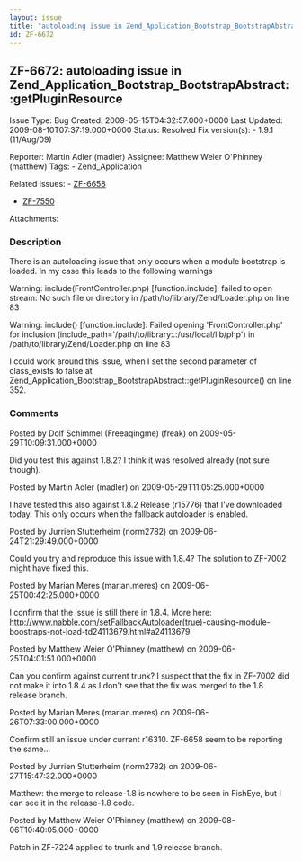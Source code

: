 ```yaml
---
layout: issue
title: "autoloading issue in Zend_Application_Bootstrap_BootstrapAbstract::getPluginResource"
id: ZF-6672
---
```


ZF-6672: autoloading issue in Zend\_Application\_Bootstrap\_BootstrapAbstract::getPluginResource
------------------------------------------------------------------------------------------------

 Issue Type: Bug Created: 2009-05-15T04:32:57.000+0000 Last Updated: 2009-08-10T07:37:19.000+0000 Status: Resolved Fix version(s): - 1.9.1 (11/Aug/09)
 
 Reporter:  Martin Adler (madler)  Assignee:  Matthew Weier O'Phinney (matthew)  Tags: - Zend\_Application
 
 Related issues: - [ZF-6658](/issues/browse/ZF-6658)
- [ZF-7550](/issues/browse/ZF-7550)
 
 Attachments: 
### Description

There is an autoloading issue that only occurs when a module bootstrap is loaded. In my case this leads to the following warnings

Warning: include(FrontController.php) [function.include]: failed to open stream: No such file or directory in /path/to/library/Zend/Loader.php on line 83

Warning: include() [function.include]: Failed opening 'FrontController.php' for inclusion (include\_path='/path/to/library:.:/usr/local/lib/php') in /path/to/library/Zend/Loader.php on line 83

I could work around this issue, when I set the second parameter of class\_exists to false at Zend\_Application\_Bootstrap\_BootstrapAbstract::getPluginResource() on line 352.

 

 

### Comments

Posted by Dolf Schimmel (Freeaqingme) (freak) on 2009-05-29T10:09:31.000+0000

Did you test this against 1.8.2? I think it was resolved already (not sure though).

 

 

Posted by Martin Adler (madler) on 2009-05-29T11:05:25.000+0000

I have tested this also against 1.8.2 Release (r15776) that I've downloaded today. This only occurs when the fallback autoloader is enabled.

 

 

Posted by Jurrien Stutterheim (norm2782) on 2009-06-24T21:29:49.000+0000

Could you try and reproduce this issue with 1.8.4? The solution to ZF-7002 might have fixed this.

 

 

Posted by Marian Meres (marian.meres) on 2009-06-25T00:42:25.000+0000

I confirm that the issue is still there in 1.8.4. More here: <http://www.nabble.com/setFallbackAutoloader(true)>-causing-module-boostraps-not-load-td24113679.html#a24113679

 

 

Posted by Matthew Weier O'Phinney (matthew) on 2009-06-25T04:01:51.000+0000

Can you confirm against current trunk? I suspect that the fix in ZF-7002 did not make it into 1.8.4 as I don't see that the fix was merged to the 1.8 release branch.

 

 

Posted by Marian Meres (marian.meres) on 2009-06-26T07:33:00.000+0000

Confirm still an issue under current r16310. ZF-6658 seem to be reporting the same...

 

 

Posted by Jurrien Stutterheim (norm2782) on 2009-06-27T15:47:32.000+0000

Matthew: the merge to release-1.8 is nowhere to be seen in FishEye, but I can see it in the release-1.8 code.

 

 

Posted by Matthew Weier O'Phinney (matthew) on 2009-08-06T10:40:05.000+0000

Patch in ZF-7224 applied to trunk and 1.9 release branch.

 

 
